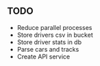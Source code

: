 ## TODO

- Reduce parallel processes
- Store drivers csv in bucket
- Store driver stats in db
- Parse cars and tracks
- Create API service
